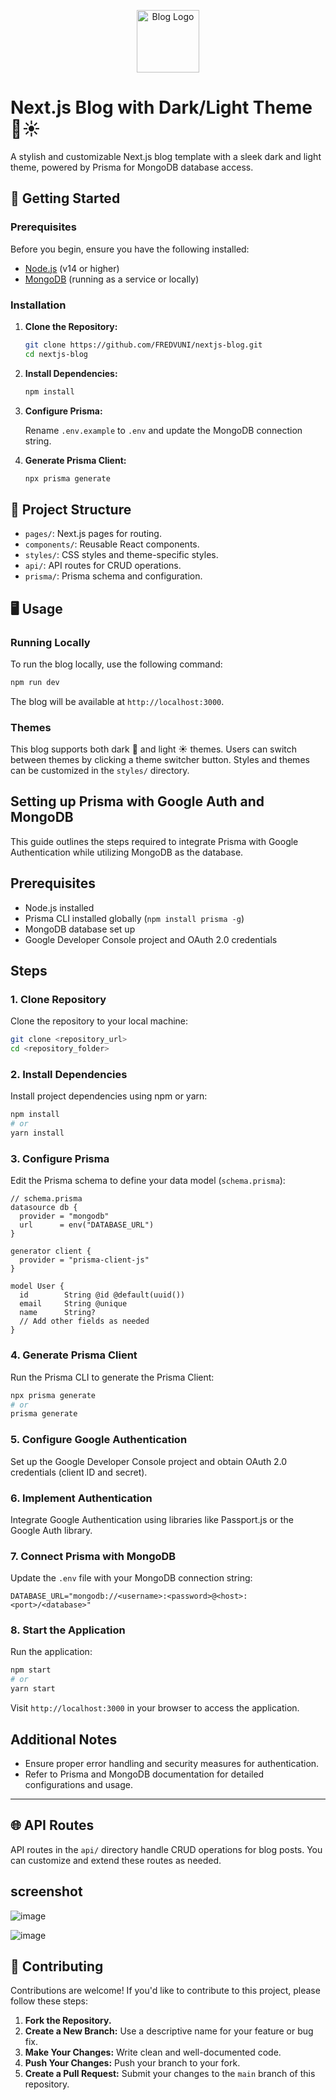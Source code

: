 <p align="center">
  <img src="https://raw.githubusercontent.com/FREDVUNI/next-blog/main/src/app/favicon.ico" alt="Blog Logo" width="100"/>
</p>

# Next.js Blog with Dark/Light Theme 🌙☀️

A stylish and customizable Next.js blog template with a sleek dark and light theme, powered by Prisma for MongoDB database access.

## 🚀 Getting Started

### Prerequisites

Before you begin, ensure you have the following installed:

- [Node.js](https://nodejs.org/) (v14 or higher)
- [MongoDB](https://www.mongodb.com/) (running as a service or locally)

### Installation

1. **Clone the Repository:**

   ```bash
   git clone https://github.com/FREDVUNI/nextjs-blog.git
   cd nextjs-blog
   ```

2. **Install Dependencies:**

   ```bash
   npm install
   ```

3. **Configure Prisma:**

   Rename `.env.example` to `.env` and update the MongoDB connection string.

4. **Generate Prisma Client:**

   ```bash
   npx prisma generate
   ```

## 📂 Project Structure

- `pages/`: Next.js pages for routing.
- `components/`: Reusable React components.
- `styles/`: CSS styles and theme-specific styles.
- `api/`: API routes for CRUD operations.
- `prisma/`: Prisma schema and configuration.

## 🖥️ Usage

### Running Locally

To run the blog locally, use the following command:

```bash
npm run dev
```

The blog will be available at `http://localhost:3000`.

### Themes

This blog supports both dark 🌙 and light ☀️ themes. Users can switch between themes by clicking a theme switcher button. Styles and themes can be customized in the `styles/` directory.

## Setting up Prisma with Google Auth and MongoDB

This guide outlines the steps required to integrate Prisma with Google Authentication while utilizing MongoDB as the database.

## Prerequisites

- Node.js installed
- Prisma CLI installed globally (`npm install prisma -g`)
- MongoDB database set up
- Google Developer Console project and OAuth 2.0 credentials

## Steps

### 1. Clone Repository

Clone the repository to your local machine:

```bash
git clone <repository_url>
cd <repository_folder>
```

### 2. Install Dependencies

Install project dependencies using npm or yarn:

```bash
npm install
# or
yarn install
```

### 3. Configure Prisma

Edit the Prisma schema to define your data model (`schema.prisma`):

```prisma
// schema.prisma
datasource db {
  provider = "mongodb"
  url      = env("DATABASE_URL")
}

generator client {
  provider = "prisma-client-js"
}

model User {
  id        String @id @default(uuid())
  email     String @unique
  name      String?
  // Add other fields as needed
}
```

### 4. Generate Prisma Client

Run the Prisma CLI to generate the Prisma Client:

```bash
npx prisma generate
# or
prisma generate
```

### 5. Configure Google Authentication

Set up the Google Developer Console project and obtain OAuth 2.0 credentials (client ID and secret).

### 6. Implement Authentication

Integrate Google Authentication using libraries like Passport.js or the Google Auth library.

### 7. Connect Prisma with MongoDB

Update the `.env` file with your MongoDB connection string:

``
DATABASE_URL="mongodb://<username>:<password>@<host>:<port>/<database>"
``

### 8. Start the Application

Run the application:

```bash
npm start
# or
yarn start
```

Visit `http://localhost:3000` in your browser to access the application.

## Additional Notes

- Ensure proper error handling and security measures for authentication.
- Refer to Prisma and MongoDB documentation for detailed configurations and usage.

---

## 🌐 API Routes

API routes in the `api/` directory handle CRUD operations for blog posts. You can customize and extend these routes as needed.

## screenshot

![image](https://github.com/FREDVUNI/next-blog/assets/41730664/943aa585-f023-4df6-8fea-994d61dc5bf9)

![image](https://github.com/FREDVUNI/next-blog/assets/41730664/f8e80abf-3cde-42d1-b22d-773a8a18b747)


## 🤝 Contributing

Contributions are welcome! If you'd like to contribute to this project, please follow these steps:

1. **Fork the Repository.**
2. **Create a New Branch:** Use a descriptive name for your feature or bug fix.
3. **Make Your Changes:** Write clean and well-documented code.
4. **Push Your Changes:** Push your branch to your fork.
5. **Create a Pull Request:** Submit your changes to the `main` branch of this repository.
